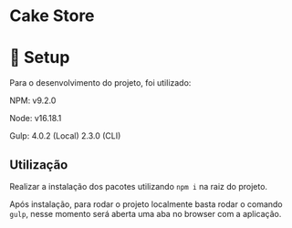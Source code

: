 # Cake Store

# 🧩 Setup

Para o desenvolvimento do projeto, foi utilizado: 

NPM: v9.2.0

Node: v16.18.1

Gulp: 4.0.2 (Local) 2.3.0 (CLI)


## Utilização

Realizar a instalação dos pacotes utilizando `npm i` na raiz do projeto.

Após instalação, para rodar o projeto localmente basta rodar o comando `gulp`, nesse momento será aberta uma aba no browser com a aplicação.
